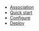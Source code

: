 * [Association](about.md)
* [Quick start](quickstart.md)
* [Configure](configure.md)
* [Deploy](components.md)

